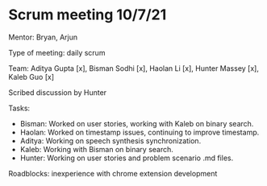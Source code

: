 # Scrum meeting 10/7/21

Mentor: Bryan, Arjun

Type of meeting: daily scrum

Team: Aditya Gupta [x], Bisman Sodhi [x], Haolan Li [x], Hunter Massey [x], Kaleb Guo [x]

Scribed discussion by Hunter

Tasks:
* Bisman: Worked on user stories, working with Kaleb on binary search.
* Haolan: Worked on timestamp issues, continuing to improve timestamp.
* Aditya: Working on speech synthesis synchronization.
* Kaleb: Working with Bisman on binary search.
* Hunter: Working on user stories and problem scenario .md files.

Roadblocks: inexperience with chrome extension development
